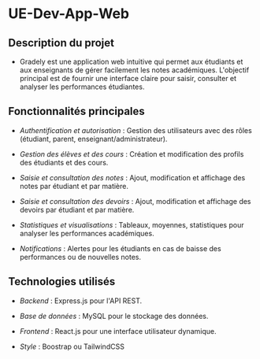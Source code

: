 # UE-Dev-App-Web

## Description du projet

- Gradely est une application web intuitive qui permet aux étudiants et aux enseignants de gérer facilement les notes académiques. L'objectif principal est de fournir une interface claire pour saisir, consulter et analyser les performances étudiantes.

## Fonctionnalités principales

- *Authentification et autorisation* : Gestion des utilisateurs avec des rôles (étudiant, parent, enseignant/administrateur).

- *Gestion des élèves et des cours* : Création et modification des profils des étudiants et des cours.

- *Saisie et consultation des notes* : Ajout, modification et affichage des notes par étudiant et par matière.

- *Saisie et consultation des devoirs* : Ajout, modification et affichage des devoirs par étudiant et par matière.

- *Statistiques et visualisations* : Tableaux, moyennes, statistiques pour analyser les performances académiques.

- *Notifications* : Alertes pour les étudiants en cas de baisse des performances ou de nouvelles notes.

## Technologies utilisés

- *Backend* : Express.js pour l'API REST.

- *Base de données* : MySQL pour le stockage des données.

- *Frontend* : React.js pour une interface utilisateur dynamique.

- *Style* : Boostrap ou TailwindCSS
